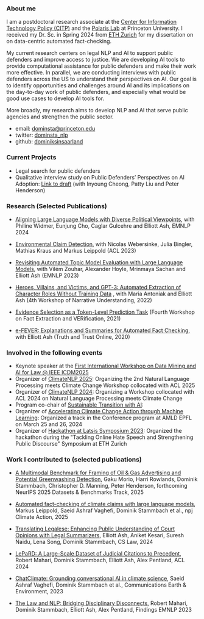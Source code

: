 ### About me

I am a postdoctoral research associate at the [Center for Information Technology Policy (CITP)](https://citp.princeton.edu/citp-people/dominik-stammbach/) and the [Polaris Lab](https://www.polarislab.org/) at Princeton University. I received my Dr. Sc. in Spring 2024 from [ETH Zurich](https://ethz.ch/en.html) for my dissertation on on data-centric automated fact-checking.

My current research centers on legal NLP and AI to support public defenders and improve access to justice. We are developing AI tools to provide computational assistance for public defenders and make their work more effective. In parallel, we are conducting interviews with public defenders across the US to understand their perspectives on AI. Our goal is to identify opportunities and challenges around AI and its implications on the day-to-day work of public defenders, and especially what would be good use cases to develop AI tools for.

More broadly, my research aims to develop NLP and AI that serve public agencies and strengthen the public sector.

- email: [dominsta@princeton.edu](mailto:dominsta@princeton.edu)
- twitter: [dominsta_nlp](https://twitter.com/dominsta_nlp)
- github: [dominiksinsaarland](https://github.com/dominiksinsaarland)

### Current Projects

- Legal search for public defenders
- Qualitative interview study on Public Defenders’ Perspectives on AI Adoption: [Link to draft](https://arxiv.org/pdf/2510.22933) (with Inyoung Cheong, Patty Liu and Peter Henderson) 


### Research (Selected Publications)

- [Aligning Large Language Models with Diverse Political Viewpoints](https://aclanthology.org/2024.emnlp-main.412/), with Philine Widmer, Eunjung Cho, Caglar Gulcehre and Elliott Ash, EMNLP 2024

- [Environmental Claim Detection](https://aclanthology.org/2023.acl-short.91/), with Nicolas Webersinke, Julia Bingler, Mathias Kraus and Markus Leippold (ACL 2023)

- [Revisiting Automated Topic Model Evaluation with Large Language Models](https://aclanthology.org/2023.emnlp-main.581/), with Vilém Zouhar, Alexander Hoyle, Mrinmaya Sachan and Elliott Ash (EMNLP 2023)

- [Heroes, Villains, and Victims, and GPT-3: Automated Extraction of Character Roles Without Training Data](https://aclanthology.org/2022.wnu-1.6/) , with Maria Antoniak and Elliott Ash (4th Workshop of Narrative Understanding, 2022)

- [Evidence Selection as a Token-Level Prediction Task](https://aclanthology.org/2021.fever-1.2/) (Fourth Workshop on Fact Extraction and VERification, 2021)

- [e-FEVER: Explanations and Summaries for Automated Fact Checking](https://www.research-collection.ethz.ch/handle/20.500.11850/453826), with Elliott Ash (Truth and Trust Online, 2020)


### Involved in the following events

- Keynote speaker at the [First International Workshop on Data Mining and AI for Law @ IEEE ICDM2025](https://dmail-workshop.github.io/DMAIL2025/program/)
- Organizer of [ClimateNLP 2025](https://nlp4climate.github.io/): Organizing the 2nd Natural Language Processing meets Climate Change Workshop collocated with ACL 2025 
- Organizer of [ClimateNLP 2024](https://nlp4climate.github.io/climatenlp2024/): Organizing a Workshop collocated with ACL 2024 on Natural Language Processing meets Climate Change
- Program co-chair of [Sustainable Transition with AI](https://stai.jeju.ai/):
- Organizer of [Accelerating Climate Change Action through Machine Learning](https://appliedmldays.org/): Organized a track in the Conference program at AMLD EPFL on March 25 and 26, 2024
- Organizer of [Hackathon at Latsis Symposium 2023](https://latsis2023.ethz.ch/hackathon.html): Organized the hackathon during the "Tackling Online Hate Speech and Strengthening Public Discourse" Symposium at ETH Zurich

### Work I contributed to (selected publications)

- [A Multimodal Benchmark for Framing of Oil & Gas Advertising and Potential Greenwashing Detection](https://arxiv.org/pdf/2510.21679), Gaku Morio, Harri Rowlands, Dominik Stammbach, Christopher D. Manning, Peter Henderson, forthcoming NeurIPS 2025 Datasets & Benchmarks Track, 2025

- [Automated fact-checking of climate claims with large language models](https://www.nature.com/articles/s44168-025-00215-8), Markus Leippold, Saeid Ashraf Vaghefi, Dominik Stammbach et al., npj Climate Action, 2025

- [Translating Legalese: Enhancing Public Understanding of Court Opinions with Legal Summarizers](https://dl.acm.org/doi/abs/10.1145/3614407.3643700), Elliott Ash, Aniket Kesari, Suresh Naidu, Lena Song, Dominik Stammbach, CS Law, 2024

- [LePaRD: A Large-Scale Dataset of Judicial Citations to Precedent](https://aclanthology.org/2024.acl-long.532/), Robert Mahari, Dominik Stammbach, Elliott Ash, Alex Pentland, ACL 2024

- [ChatClimate: Grounding conversational AI in climate science](https://www.nature.com/articles/s43247-023-01084-x), Saeid Ashraf Vaghefi, Dominik Stammbach et al., Communications Earth & Environment, 2023

- [The Law and NLP: Bridging Disciplinary Disconnects](https://aclanthology.org/2023.findings-emnlp.224/), Robert Mahari, Dominik Stammbach, Elliott Ash, Alex Pentland, Findings EMNLP 2023


